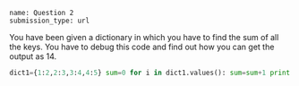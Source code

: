 ﻿```ngMeta 
name: Question 2 
submission_type: url 
``` 
You have been given a dictionary in which you have to find the sum of all the keys. You have to debug this code and find out how you can get the output as 14.
```python 
dict1={1:2,2:3,3:4,4:5} sum=0 for i in dict1.values(): sum=sum+1 print(sum) 
```
